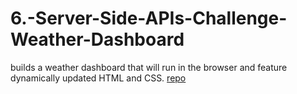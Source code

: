 # 6.-Server-Side-APIs-Challenge-Weather-Dashboard
builds a weather dashboard that will run in the browser and feature dynamically updated HTML and CSS.
[repo](https://github.com/InaWise/6.-Server-Side-APIs-Challenge-Weather-Dashboard)
